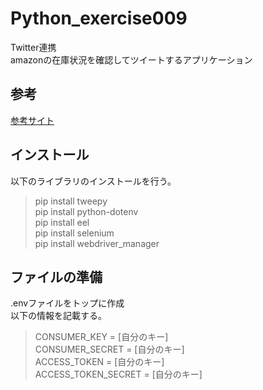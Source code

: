 # Python_exercise009
Twitter連携  
amazonの在庫状況を確認してツイートするアプリケーション  
  
## 参考
[参考サイト](https://tech-blog.rakus.co.jp/entry/20201106/api)  
  

## インストール
以下のライブラリのインストールを行う。  
>pip install tweepy  
>pip install python-dotenv  
>pip install eel  
>pip install selenium  
>pip install webdriver_manager  
  

## ファイルの準備
.envファイルをトップに作成  
以下の情報を記載する。  
>CONSUMER_KEY = [自分のキー]  
>CONSUMER_SECRET = [自分のキー]  
>ACCESS_TOKEN = [自分のキー]  
>ACCESS_TOKEN_SECRET = [自分のキー]  